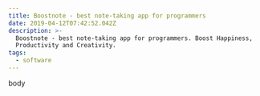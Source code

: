 ```yaml
---
title: Boostnote - best note-taking app for programmers
date: 2019-04-12T07:42:52.042Z
description: >-
  Boostnote - best note-taking app for programmers. Boost Happiness,
  Productivity and Creativity.
tags:
  - software
---
```

body
